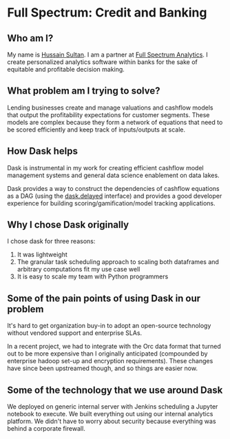 Full Spectrum: Credit and Banking
=================================

Who am I?
---------

My name is [Hussain Sultan](https://www.linkedin.com/in/hussainsultan/).
I am a partner at [Full Spectrum
Analytics](https://www.fullspectrumanalytics.com/).  I create personalized
analytics software within banks for the sake of equitable and profitable
decision making.


What problem am I trying to solve?
----------------------------------

Lending businesses create and manage valuations and cashflow models that output
the profitability expectations for customer segments. These models are complex
because they form a network of equations that need to be scored efficiently and
keep track of inputs/outputs at scale.


How Dask helps
--------------

Dask is instrumental in my work for creating efficient cashflow model
management systems and general data science enablement on data lakes.

Dask provides a way to construct the dependencies of cashflow equations as a
DAG (using the [dask.delayed](https://docs.dask.org/en/latest/delayed.html)
interface) and provides a good developer experience for building
scoring/gamification/model tracking applications.


Why I chose Dask originally
---------------------------

I chose dask for three reasons:

1.  It was lightweight
2.  The granular task scheduling approach to scaling both dataframes and
    arbitrary computations fit my use case well
3.  It is easy to scale my team with Python programmers


Some of the pain points of using Dask in our problem
----------------------------------------------------

It's hard to get organization buy-in to adopt an open-source technology without
vendored support and enterprise SLAs.

In a recent project, we had to integrate with the Orc data format that turned
out to be more expensive than I originally anticipated (compounded by
enterprise hadoop set-up and encryption requirements).  These changes have
since been upstreamed though, and so things are easier now.


Some of the technology that we use around Dask
----------------------------------------------

We deployed on generic internal server with Jenkins scheduling a Jupyter
notebook to execute.  We built everything out using our internal analytics
platform.  We didn't have to worry about security because everything was behind
a corporate firewall.

